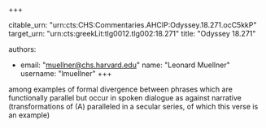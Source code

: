 +++


citable_urn: "urn:cts:CHS:Commentaries.AHCIP:Odyssey.18.271.ocC5kkP"
target_urn: "urn:cts:greekLit:tlg0012.tlg002:18.271"
title: "Odyssey 18.271"

authors:
- email: "muellner@chs.harvard.edu"
  name: "Leonard Muellner"
  username: "lmuellner"
+++

<p>among examples of formal divergence between phrases which are functionally parallel but occur in spoken dialogue as against narrative (transformations of (A) paralleled in a secular series, of which this verse is an example)</p>